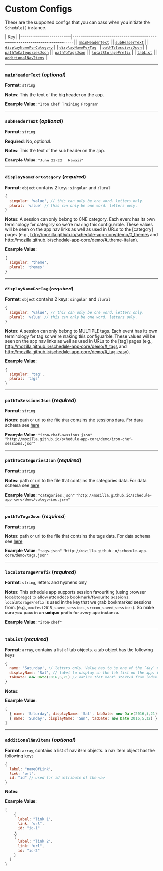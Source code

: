 # Custom Configs #

These are the supported configs that you can pass when you initiate the `Schedule()` instance.

| Key                                                                                             |
|--------------------------|------------------------------------------------------------------------------|
| [`mainHeaderText`](https://github.com/mozilla/schedule-app-core/blob/gh-pages/docs/CONFIGS.md#mainheadertext-optional) |
| [`subHeaderText`](https://github.com/mozilla/schedule-app-core/blob/gh-pages/docs/CONFIGS.md#subheadertext-optional) |
| [`displayNameForCategory`](https://github.com/mozilla/schedule-app-core/blob/gh-pages/docs/CONFIGS.md#displaynameforcategory-required) |
| [`displayNameForTag`](https://github.com/mozilla/schedule-app-core/blob/gh-pages/docs/CONFIGS.md#displaynamefortag-required) |
| [`pathToSessionsJson`](https://github.com/mozilla/schedule-app-core/blob/gh-pages/docs/CONFIGS.md#pathtosessionsjson-required) |
| [`pathToCategoriesJson`](https://github.com/mozilla/schedule-app-core/blob/gh-pages/docs/CONFIGS.md#pathtocategoriesjson-required) |
| [`pathToTagsJson`](https://github.com/mozilla/schedule-app-core/blob/gh-pages/docs/CONFIGS.md#pathtotagsjson-required) |
| [`localStoragePrefix`](https://github.com/mozilla/schedule-app-core/blob/gh-pages/docs/CONFIGS.md#localstorageprefix-required) |
| [`tabList`](https://github.com/mozilla/schedule-app-core/blob/gh-pages/docs/CONFIGS.md#tablist-required) |
| [`additionalNavItems`](https://github.com/mozilla/schedule-app-core/blob/gh-pages/docs/CONFIGS.md#additionalnavitems-optional) |

-----

### `mainHeaderText` (*optional*)

**Format**: `string`

**Notes**: This the text of the big header on the app.

**Example Value**: `"Iron Chef Training Program"`

-----

### `subHeaderText` (*optional*)

**Format**: `string`

**Required**: No, optional.

**Notes**: This the text of the sub header on the app.

**Example Value**: `"June 21-22 · Hawaii"`



-----

### `displayNameForCategory` (*required*)

**Format**: `object` contains 2 keys: `singular` and `plural`
```js
{
  singular: 'value', // this can only be one word. letters only.
  plural: 'value' // this can only be one word. letters only.
}

```

**Notes**: A session can only belong to ONE category. Each event has its own terminology for category so we're making this configuarble. These values will be seen on the app nav links as well as used in URLs to the [category] pages (e.g., http://mozilla.github.io/schedule-app-core/demo/#_themes and http://mozilla.github.io/schedule-app-core/demo/#_theme-italian).

**Example Value**: 
```js
{
  singular: 'theme',
  plural: 'themes'
}
```


-----

### `displayNameForTag` (*required*)

**Format**: `object` contains 2 keys: `singular` and `plural`
```js
{
  singular: 'value', // this can only be one word. letters only.
  plural: 'value' // this can only be one word. letters only.
}

```

**Notes**: A session can only belong to MULTIPLE tags. Each event has its own terminology for tag so we're making this configuarble. These values will be seen on the app nav links as well as used in URLs to the [tag] pages (e.g., http://mozilla.github.io/schedule-app-core/demo/#_tags and http://mozilla.github.io/schedule-app-core/demo/#_tag-easy).

**Example Value**:
```js
{
  singular: 'tag',
  plural: 'tags'
}
```



-----

### `pathToSessionsJson` (*required*)

**Format**: `string`

**Notes**: path or url to the file that contains the sessions data. For data schema see [here](https://github.com/mozilla/schedule-app-core#json-for-sessions)
  
**Example Value**: 
`"iron-chef-sessions.json"`
`"http://mozilla.github.io/schedule-app-core/demo/iron-chef-sessions.json"`


-----

### `pathToCategoriesJson` (*required*)

**Format**: `string`

**Notes**: path or url to the file that contains the categories data. For data schema see [here](https://github.com/mozilla/schedule-app-core#json-for-categories)

**Example Value**: 
`"categories.json"`
`"http://mozilla.github.io/schedule-app-core/demo/categories.json"`


-----

### `pathToTagsJson` (*required*)

**Format**: `string`

**Notes**: path or url to the file that contains the tags data. For data schema see [here](https://github.com/mozilla/schedule-app-core#json-for-tags)

**Example Value**: 
`"tags.json"`
`"http://mozilla.github.io/schedule-app-core/demo/tags.json"`


-----

### `localStoragePrefix` (*required*)

**Format**: `string`, letters and hyphens only

**Notes**: This schedule app supports session favouriting (using browser localstorage) to allow attendees bookmark/favourite sessions. `localStoragePrefix` is used in the key that we grab bookmarked sessions from. (e.g., `mozfest2015_saved_sessions`, `srccon_saved_sessions`). So make sure you pass in an **unique** prefix for *every* app instance.

**Example Value**: `"iron-chef"`


-----

### `tabList` (*required*)

**Format**: `array`, contains a list of tab objects.
a tab object has the following keys

```js
{ 
  name: 'Saturday', // letters only. Value has to be one of the `day` value of the session object
  displayName: 'Sat', // label to display on the tab list on the app. Can be in `html`.
  tabDate: new Date(2016,5,21) // notice that month started from index `0`. i.e., beginning with 0 for January 
}
```

**Notes**:

**Example Value**: 
```js
[
  { name: 'Saturday', displayName: 'Sat', tabDate: new Date(2016,5,21) },
  { name: 'Sunday', displayName: 'Sun', tabDate: new Date(2016,5,22) }
]
```


-----

### `additionalNavItems` (*optional*)

**Format**: `array`, contains a list of nav item objects.
a nav item object has the following keys

```js
{ 
  label: "nameOfLink",
  link: "url",
  id: "id" // used for id attribute of the <a>
}
```

**Notes**:

**Example Value**:
```js
[
    { 
      label: "link 1",
      link: "url",
      id: "id-1"
    },
    { 
      label: "link 2",
      link: "url",
      id: "id-2"
    }
  ]
}
```
